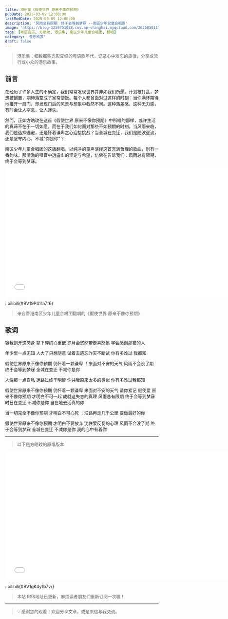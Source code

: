 ```yaml
---
title: 港乐集《假使世界 原来不像你预期》
pubDate: 2025-03-09 12:00:00
lastModDate: 2025-03-09 12:00:00
description: '风雨总有限期　终于会等到梦寐 --南區少年兒童合唱團'
image: 'https://blog-1259751088.cos.ap-shanghai.myqcloud.com/20250501171355837.png?imageSlim'
tags: [粤语音乐, 方皓玟, 港乐集, 南区少年儿童合唱团, 翻唱]
category: '音乐欣赏'
draft: false
---
```


> 港乐集：细数那些光影交织的粤语歌年代，记录心中难忘的旋律，分享或流行或小众的港乐故事。

## 前言

在经历了许多人生的不确定，我们常常发现世界并非如我们所愿。计划被打乱，梦想被搁置，期待落空成了家常便饭。每个人都曾面对过这样的时刻：当你满怀期待地推开一扇门，却发现门后的风景与想象中截然不同。这种落差感，这种无力感，有时会让人窒息，让人迷失。

然而，正如方皓玟在这首《假使世界 原来不像你预期》中所唱的那样，或许生活的真谛不在于一切如愿，而在于我们如何面对那些不如预期的时刻。当风雨来临，我们是选择逃避，还是怀着谦卑之心迎接挑战？当全城在变迁，我们是随波逐流，还是坚守内心，不减"你是你"？

南区少年儿童合唱团的这版翻唱，以纯净的童声演绎这首充满哲理的歌曲，别有一番韵味。那清澈的嗓音中透露出的坚定与希望，仿佛在告诉我们：风雨总有限期，终于会等到梦寐。

<iframe width="750" height="420" src="//player.bilibili.com/player.html?isOutside=true&aid=317758626&bvid=BV19P411a7f6&cid=1248875832&p=1&autoplay=0" scrolling="no" border="0" frameborder="no" framespacing="0" allowfullscreen="true"> </iframe>

::bilibili{#BV19P411a7f6}

> 来自香港南区少年儿童合唱团翻唱的《假使世界 原来不像你预期》

## 歌词

容我割开这肉身 拿下碎的心重嵌
岁月会悠然带走喜怒愤
学会感谢那错的人

年少里一点无知
人大了只想随意
试着去遗忘昨天不断试
你有多难过 我都知

假使世界原来不像你预期
仍怀着一颗谦卑 ！来面对不安的天气
风雨不会没了期 终于会等到梦寐
全城在变迁 不减你是你

人性那一点自私
迷路过终于明智
你共我原来太多的类似
你有多难过我都知

假使世界原来不像你预期
仍怀着一颗谦卑 来面对不安的天气
请你紧记
假使爱 原来不像你预期
才明白不可一起 成就这失恋的真理
风雨总有限期 终于会等到梦寐
时日在变迁 不减你是你
自在地去活真的你

当一切完全不像你预期
才明白不可心死 ；沿路再走几千公里
要做最好的你

假使世界原来不像你预期
才明白不要放弃 沈住爱反复的心理
风雨不会没了期 终于会等到梦寐
全城在变迁 不减你是你
我的心中有着你

---

> 以下是方皓玟的原唱版本

<iframe width="750" height="420" src="//player.bilibili.com/player.html?isOutside=true&aid=883398079&bvid=BV1gK4y1b7vr&cid=198444519&p=1&autoplay=0" scrolling="no" border="0" frameborder="no" framespacing="0" allowfullscreen="true"></iframe>

::bilibili{#BV1gK4y1b7vr}

> 本站 RSS地址已更新，麻烦读者朋友们重新订阅一次喔！

---

> 💡 感谢您的观看！欢迎分享文章，或是来信与我交流。
